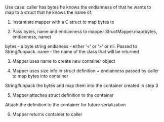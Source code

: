 Use case: caller has bytes he knows the endianness of that he wants to map to a
struct that he knows the name of.

1. Instantiate mapper with a C struct to map bytes to

2.  Pass bytes, name and endianness to mapper
  StructMapper.map(bytes, endianness, name)

  bytes - a byte string
  endianess - either '<' or '>' or nil. Passed to String#unpack. 
  name - the name of the class that will be returned

3. Mapper uses name to create new container object

4. Mapper uses size info in struct definition + endianness passed by caller to
   map bytes into container

  String#unpack the bytes and map them into the container created in step 3

5. Mapper attaches struct definition to the container

  Attach the definition to the container for future serialization

6. Mapper returns container to caller
